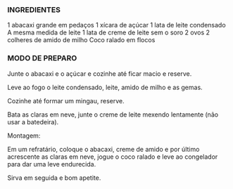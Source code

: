 ### INGREDIENTES ###

1 abacaxi grande em pedaços
1 xícara de açúcar
1 lata de leite condensado
A mesma medida de leite
1 lata de creme de leite sem o soro
2 ovos
2 colheres de amido de milho
Coco ralado em flocos

### MODO DE PREPARO ###
Junte o abacaxi e o açúcar e cozinhe até ficar macio e reserve.

Leve ao fogo o leite condensado, leite, amido de milho e as gemas.

Cozinhe até formar um mingau, reserve.

Bata as claras em neve, junte o creme de leite mexendo lentamente (não usar a batedeira).

Montagem:

Em um refratário, coloque o abacaxi, creme de amido e por último acrescente as claras em neve, jogue o coco ralado e leve ao congelador para dar uma leve endurecida.

Sirva em seguida e bom apetite.